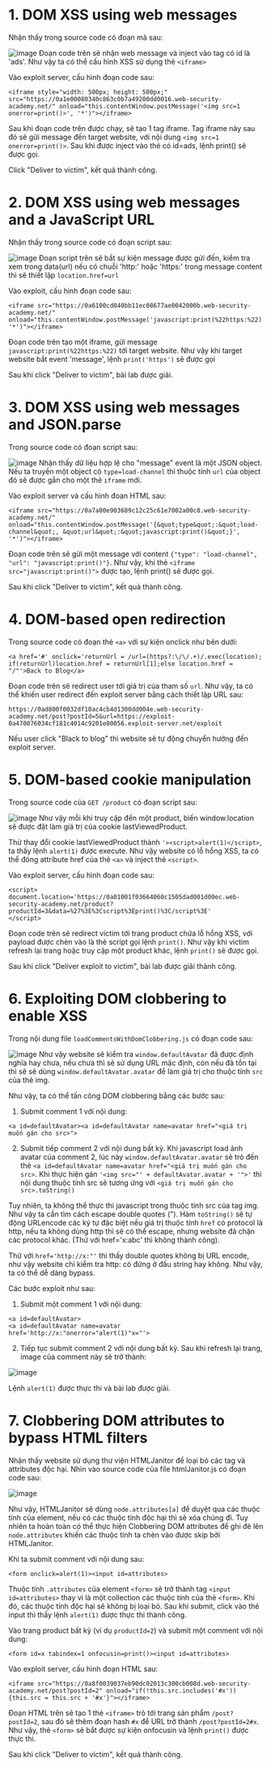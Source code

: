 # 1. DOM XSS using web messages
Nhận thấy trong source code có đoạn mã sau:

![image](https://user-images.githubusercontent.com/103978452/211499636-60830aeb-fd4d-4bcd-bae7-fbaf3f1a149a.png)
Đoạn code trên sẽ nhận web message và inject vào tag có id là 'ads'. Như vậy ta có thể cấu hình XSS sử dụng thẻ `<iframe>`

Vào exploit server, cấu hình đoạn code sau:

```
<iframe style="width: 500px; height: 500px;" src="https://0a1e00080340c863c0b7a49200dd0016.web-security-academy.net/" onload="this.contentWindow.postMessage('<img src=1 onerror=print()>', '*')"></iframe>
```

Sau khi đoạn code trên được chạy, sẽ tạo 1 tag iframe. Tag iframe này sau đó sẽ gửi message đến target website, với nội dung `<img src=1 onerror=print()>`. Sau khi được inject vào thẻ có id=ads, lệnh print() sẽ được gọi.

Click "Deliver to victim", kết quả thành công.

# 2. DOM XSS using web messages and a JavaScript URL
Nhận thấy trong source code có đoạn script sau:

![image](https://user-images.githubusercontent.com/103978452/211507542-82ddefb4-5d22-42c8-abc7-f3769e961b4e.png)
Đoạn script trên sẽ bắt sự kiện message được gửi đến, kiểm tra xem trong data(url) nếu có chuỗi 'http:' hoặc 'https:' trong message content thì sẽ thiết lập `location.href=url`

Vào exploit, cấu hình đoạn code sau:
```
<iframe src="https://0a6100cd040bb11ec08677ae0042000b.web-security-academy.net/" onload="this.contentWindow.postMessage('javascript:print(%22https:%22)', '*')"></iframe>
```

Đoạn code trên tạo một iframe, gửi message `javascript:print(%22https:%22)` tới target website. Như vậy khi target website bắt event 'message', lệnh `print('https')` sẽ được gọi

Sau khi click "Deliver to victim", bài lab được giải.

# 3. DOM XSS using web messages and JSON.parse
Trong source code có đoạn script sau:

![image](https://user-images.githubusercontent.com/103978452/211520513-92a0e9b0-3957-4279-be03-e3ee389d4364.png)
Nhận thấy dữ liệu hợp lệ cho "message" event là một JSON object. Nếu ta truyền một object có `type=load-channel` thì thuộc tính `url` của object đó sẽ được gắn cho một thẻ `iframe` mới.

Vào exploit server và cấu hình đoạn HTML sau:

```
<iframe src="https://0a7a00e903689c12c25c61e7002a00c8.web-security-academy.net/" onload="this.contentWindow.postMessage('{&quot;type&quot;:&quot;load-channel&quot;, &quot;url&quot;:&quot;javascript:print()&quot;}', '*')"></iframe>
```
Đoạn code trên sẽ gửi một message với content `{"type": "load-channel", "url": "javascript:print()"}`. Như vậy, khi thẻ `<iframe src="javascript:print()">` được tạo, lệnh print() sẽ được gọi.

Sau khi click "Deliver to victim", kết quả thành công.

# 4. DOM-based open redirection
Trong source code có đoạn thẻ `<a>` với sự kiện onclick như bên dưới:

```
<a href='#' onclick='returnUrl = /url=(https?:\/\/.+)/.exec(location); if(returnUrl)location.href = returnUrl[1];else location.href = "/"'>Back to Blog</a>
```
Đoạn code trên sẽ redirect user tới giá trị của tham số `url`. Như vậy, ta có thể khiến user redirect đến exploit server bằng cách thiết lập URL sau:

```
https://0ad800f0032df10ac4cb4d1300dd004e.web-security-academy.net/post?postId=5&url=https://exploit-0a470076034cf181c4014c9201e80056.exploit-server.net/exploit
```

Nếu user click "Black to blog" thì website sẽ tự động chuyển hướng đến exploit server.

# 5. DOM-based cookie manipulation
Trong source code của `GET /product` có đoạn script sau:

![image](https://user-images.githubusercontent.com/103978452/211686424-cddbdabd-fafe-48f9-9fe0-b4125f062cb7.png)
Như vậy mỗi khi truy cập đến một product, biến window.location sẽ được đặt làm giá trị của cookie lastViewedProduct. 

Thử thay đổi cookie lastViewedProduct thành `'><script>alert(1)</script>`, ta thấy lệnh `alert(1)` được execute. Như vậy website có lỗ hổng XSS, ta có thể đóng attribute href của thẻ `<a>` và inject thẻ `<script>`.

Vào exploit server, cấu hình đoạn code sau:

```
<script>
document.location='https://0a01001f03664060c1505dad001d00ec.web-security-academy.net/product?productId=3&data=%27%3E%3Cscript%3Eprint()%3C/script%3E'
</script>
```

Đoạn code trên sẽ redirect victim tới trang product chứa lỗ hổng XSS, với payload được chèn vào là thẻ script gọi lệnh `print()`. Như vậy khi victim refresh lại trang hoặc truy cập một product khác, lệnh `print()` sẽ được gọi.

Sau khi click "Deliver exploit to victim", bài lab được giải thành công.

# 6. Exploiting DOM clobbering to enable XSS
Trong nội dung file `loadCommentsWithDomClobbering.js` có đoạn code sau:

![image](https://user-images.githubusercontent.com/103978452/211731470-ff72b23f-525a-4ade-ad8e-d2ed8866ad77.png)
Như vậy website sẽ kiểm tra `window.defaultAvatar` đã được định nghĩa hay chưa, nếu chưa thì sẽ sử dụng URL mặc định, còn nếu đã tồn tại thì sẽ sẽ dùng `window.defaultAvatar.avatar` để làm giá trị cho thuộc tính `src` của thẻ img.

Như vậy, ta có thể tấn công DOM clobbering bằng các bước sau:

1. Submit comment 1 với nội dung:

```
<a id=defaultAvatar><a id=defaultAvatar name=avatar href="<giá trị muốn gán cho src>">
```
2. Submit tiếp comment 2 với nội dung bất kỳ. Khi javascript load ảnh avatar của comment 2, lúc này `window.defaultAvatar.avatar` sẽ trỏ đến thẻ `<a id=defaultAvatar name=avatar href="<giá trị muốn gán cho src>`. Khi thực hiện gán `'<img src="' + defaultAvatar.avatar + '">'` thì nội dung thuộc tính src sẽ tương ứng với `<giá trị muốn gán cho src>.toString()`

Tuy nhiên, ta không thể thực thi javascript trong thuộc tính src của tag img. Như vậy ta cần tìm cách escape double quotes ("). Hàm `toString()` sẽ tự động URLencode các ký tự đặc biệt nếu giá trị thuộc tính `href` có protocol là http, nếu ta không dùng http thì sẽ có thể escape, nhưng website đã chặn các protocol khác. (Thử với href='x:abc' thì không thành công).

Thử với `href='http://x:"'` thì thấy double quotes không bị URL encode, như vậy website chỉ kiểm tra http: có đứng ở đầu string hay không. Như vậy, ta có thể dễ dàng bypass.

Các bước exploit như sau:

1. Submit một comment 1 với nội dung:
```
<a id=defaultAvatar>
<a id=defaultAvatar name=avatar href='http://x:"onerror="alert(1)"x="'>
```

2. Tiếp tục submit comment 2 với nội dung bất kỳ. Sau khi refresh lại trang, image của comment này sẽ trở thành:

![image](https://user-images.githubusercontent.com/103978452/211732261-e1f38fcb-d0c5-45e3-8fe2-71bbf23e0f4d.png)

Lệnh `alert(1)` được thực thi và bài lab được giải.

# 7. Clobbering DOM attributes to bypass HTML filters
Nhận thấy website sử dụng thư viện HTMLJanitor để loại bỏ các tag và attributes độc hại. Nhìn vào source code của file htmlJanitor.js có đoạn code sau:

![image](https://user-images.githubusercontent.com/103978452/211958044-c36d6bac-8745-481a-9f64-642e58488988.png)

Như vậy, HTMLJanitor sẽ dùng `node.attributes[a]` để duyệt qua các thuộc tính của element, nếu có các thuộc tính độc hại thì sẽ xóa chúng đi. Tuy nhiên ta hoàn toàn có thể thực hiện Clobbering DOM attributes để ghi đè lên `node.attributes` khiến các thuộc tính ta chèn vào được skip bởi HTMLJanitor.

Khi ta submit comment với nội dung sau:

```
<form onclick=alert(1)><input id=attributes>
```
Thuộc tính `.attributes` của element `<form>` sẽ trở thành tag `<input id=attributes>` thay vì là một collection các thuộc tính của thẻ `<form>`. Khi đó, các thuộc tính độc hại sẽ không bị loại bỏ. Sau khi submit, click vào thẻ input thì thấy lệnh `alert(1)` được thực thi thành công.

Vào trang product bất kỳ (ví dụ `productId=2`) và submit một comment với nội dung:

```
<form id=x tabindex=1 onfocusin=print()><input id=attributes>
```

Vào exploit server, cấu hình đoạn HTML sau:

```
<iframe src="https://0a8f0039037eb90dc02013c300cb008d.web-security-academy.net/post?postId=2" onload="if(!this.src.includes('#x')){this.src = this.src + '#x'}"></iframe>
```
Đoạn HTML trên sẽ tạo 1 thẻ  `<iframe>` trỏ tới trang sản phẩm `/post?postId=2`, sau đó sẽ thêm đoạn hash `#x` để URL trở thành `/post?postId=2#x`. Như vậy, thẻ `<form>` sẽ bắt được sự kiện onfocusin và lệnh `print()` được thực thi.

Sau khi click "Deliver to victim", kết quả thành công.
